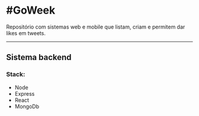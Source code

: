 # \#GoWeek

Repositório com sistemas web e mobile que listam, criam e permitem dar likes em tweets.

---

## Sistema backend

### Stack:

 - Node
 - Express
 - React
 - MongoDb